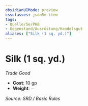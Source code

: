 ```yaml
---
obsidianUIMode: preview
cssclasses: json5e-item
tags:
- Quelle/5e/PHB
- Gegenstand/Ausrüstung/Handelsgut
aliases: ["Silk (1 sq. yd.)"]
---
```

# Silk (1 sq. yd.)
*Trade Good*  

- **Cost**: 10 gp
- **Weight**: ⏤

*Source: SRD / Basic Rules*